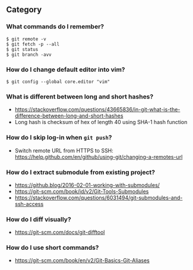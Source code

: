 ## Category

### What commands do I remember?
```
$ git remote -v
$ git fetch -p --all
$ git status
$ git branch -avv
```

### How do I change default editor into vim?
`$ git config --global core.editor "vim"`

### What is different between long and short hashes?
- https://stackoverflow.com/questions/43665836/in-git-what-is-the-difference-between-long-and-short-hashes
- Long hash is checksum of hex of length 40 using SHA-1 hash function

### How do I skip log-in when `git push`?
- Switch remote URL from HTTPS to SSH: https://help.github.com/en/github/using-git/changing-a-remotes-url

### How do I extract submodule from existing project?
- https://github.blog/2016-02-01-working-with-submodules/
- https://git-scm.com/book/id/v2/Git-Tools-Submodules
- https://stackoverflow.com/questions/6031494/git-submodules-and-ssh-access

### How do I diff visually?
- https://git-scm.com/docs/git-difftool

### How do I use short commands?
- https://git-scm.com/book/en/v2/Git-Basics-Git-Aliases
